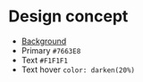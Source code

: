 # Design concept

- [Background](https://www.pexels.com/photo/circuit-board-2182863/)
- Primary `#7663E8` 
- Text `#F1F1F1`
- Text hover `color: darken(20%)`